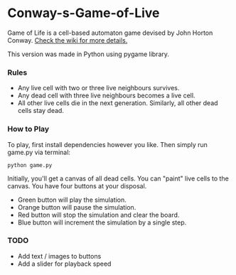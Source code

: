 # Conway-s-Game-of-Live
Game of Life is a cell-based automaton game devised by John Horton Conway. 
[Check the wiki for more details.](https://en.wikipedia.org/wiki/Conway%27s_Game_of_Life)

This version was made in Python using pygame library.

### Rules
- Any live cell with two or three live neighbours survives.
- Any dead cell with three live neighbours becomes a live cell.
- All other live cells die in the next generation. Similarly, all other dead cells stay dead.


### How to Play
To play, first install dependencies however you like. Then simply run game.py via terminal:
```
python game.py
```

Initially, you'll get a canvas of all dead cells. You can "paint" live cells to the canvas.
You have four buttons at your disposal.
- Green button will play the simulation.
- Orange button will pause the simulation.
- Red button will stop the simulation and clear the board.
- Blue button will increment the simulation by a single step.


### TODO
- Add text / images to buttons
- Add a slider for playback speed
